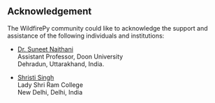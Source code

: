 Acknowledgement
---------------

The WildfirePy community could like to acknowledge the support and assistance of the following individuals
and institutions:


* [Dr. Suneet Naithani](https://www.researchgate.net/profile/Suneet_Naithani?ev=hdr_xprf) <br />
  Assistant Professor, Doon University <br />
  Dehradun, Uttarakhand, India. <br />
 
* [Shristi Singh](mailto:shristisingh2000@gmail.com) <br /> 
  Lady Shri Ram College <br />
  New Delhi, Delhi, India <br />
